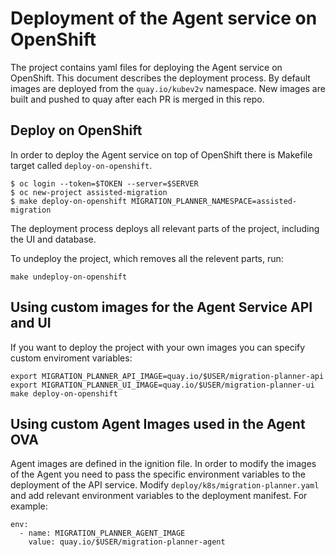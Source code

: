 # Deployment of the Agent service on OpenShift
The project contains yaml files for deploying the Agent service on OpenShift. This document describes the deployment process.
By default images are deployed from the `quay.io/kubev2v` namespace. New images are built and pushed to quay after each PR is merged in this repo.

## Deploy on OpenShift
In order to deploy the Agent service on top of OpenShift there is Makefile target called `deploy-on-openshift`.

```
$ oc login --token=$TOKEN --server=$SERVER
$ oc new-project assisted-migration
$ make deploy-on-openshift MIGRATION_PLANNER_NAMESPACE=assisted-migration
```

The deployment process deploys all relevant parts of the project, including the UI and database.

To undeploy the project, which removes all the relevent parts, run:
```
make undeploy-on-openshift
```

## Using custom images for the Agent Service API and UI
If you want to deploy the project with your own images you can specify custom enviroment variables:

```
export MIGRATION_PLANNER_API_IMAGE=quay.io/$USER/migration-planner-api
export MIGRATION_PLANNER_UI_IMAGE=quay.io/$USER/migration-planner-ui
make deploy-on-openshift
```

## Using custom Agent Images used in the Agent OVA
Agent images are defined in the ignition file. In order to modify the images of the Agent you need to pass the specific environment variables to the deployment of the API service. Modify `deploy/k8s/migration-planner.yaml` and add relevant environment variables to the deployment manifest. For example:

```
env:
  - name: MIGRATION_PLANNER_AGENT_IMAGE
    value: quay.io/$USER/migration-planner-agent
```
